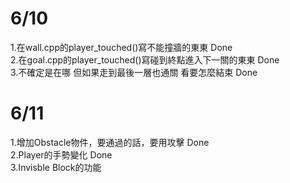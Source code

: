 # 6/10
1.在wall.cpp的player_touched()寫不能撞牆的東東 Done<br/>
2.在goal.cpp的player_touched()寫碰到終點進入下一關的東東 Done<br/>
3.不確定是在哪 但如果走到最後一層也通關 看要怎麼結束 Done<br/>

# 6/11
1.增加Obstacle物件，要通過的話，要用攻擊 Done<br/>
2.Player的手勢變化 Done<br/>
3.Invisble Block的功能 <br/>
